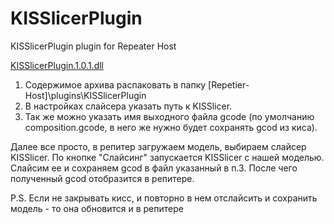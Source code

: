 # KISSlicerPlugin
KISSlicerPlugin plugin for Repeater Host

[KISSlicerPlugin.1.0.1.dll](https://github.com/vassav/KISSlicerPlugin/blob/master/Bins/KISSlicerPlugin.1.0.1.zip)

1. Содержимое архива распаковать в папку [Repetier-Host]\plugins\KISSlicerPlugin
2. В настройках слайсера указать путь к KISSlicer.
3. Так же можно указать имя выходного файла gcode (по умолчанию composition.gcode, в него же нужно будет сохранять gcod из киса).

Далее все просто, в репитер загружаем модель, выбираем слайсер KISSlicer.
По кнопке "Слайсинг" запускается KISSlicer с нашей моделью. Слайсим ее и сохраняем gcod в файл указанный в п.3.
После чего полученный gcod отобразится в репитере.

P.S. Если не закрывать кисс, и повторно в нем отслайсить и сохранить модель - то она обновится и в репитере
